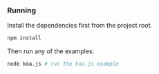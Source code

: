 ### Running

Install the dependencies first from the project root.
```bash
npm install
```

Then run any of the examples:
```bash
node koa.js # run the koa.js example
```
